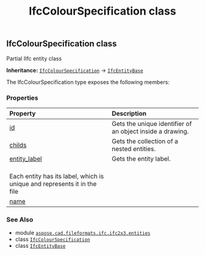 ﻿---
title: IfcColourSpecification class
second_title: Aspose.CAD for Python via .NET API References
description: 
type: docs
weight: 880
url: /python-net/aspose.cad.fileformats.ifc.ifc2x3.entities/ifccolourspecification/
is_root: false
---

## IfcColourSpecification class

Partial IIfc entity class



**Inheritance:** [`IfcColourSpecification`](/cad/python-net/aspose.cad.fileformats.ifc.ifc2x3.entities/ifccolourspecification) → 
[`IfcEntityBase`](/cad/python-net/aspose.cad.fileformats.ifc/ifcentitybase)



The IfcColourSpecification type exposes the following members:

### Properties
| Property | Description |
| :- | :- |
| [id](/cad/python-net/aspose.cad.fileformats.ifc.ifc2x3.entities/ifccolourspecification/id) | Gets the unique identifier of an object inside a drawing. |
| [childs](/cad/python-net/aspose.cad.fileformats.ifc.ifc2x3.entities/ifccolourspecification/childs) | Gets the collection of a nested entities. |
| [entity_label](/cad/python-net/aspose.cad.fileformats.ifc.ifc2x3.entities/ifccolourspecification/entity_label) | Gets the entity label.<br/>Each entity has its label, which is unique and represents it in the file |
| [name](/cad/python-net/aspose.cad.fileformats.ifc.ifc2x3.entities/ifccolourspecification/name) |  |



### See Also
* module [`aspose.cad.fileformats.ifc.ifc2x3.entities`](..)
* class [`IfcColourSpecification`](/cad/python-net/aspose.cad.fileformats.ifc.ifc2x3.entities/ifccolourspecification)
* class [`IfcEntityBase`](/cad/python-net/aspose.cad.fileformats.ifc/ifcentitybase)

